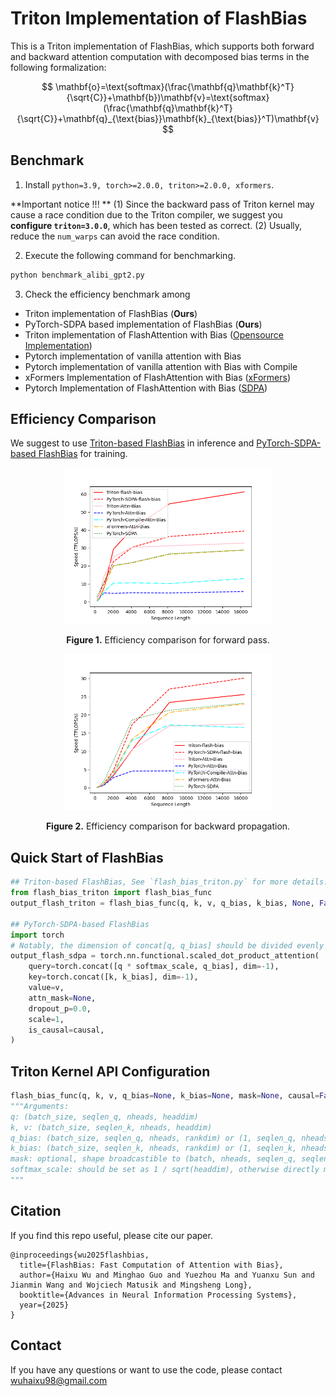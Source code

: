 # Triton Implementation of FlashBias
This is a Triton implementation of FlashBias, which supports both forward and backward attention computation with decomposed bias terms in the following formalization:

$$
\mathbf{o}=\text{softmax}(\frac{\mathbf{q}\mathbf{k}^T}{\sqrt{C}}+\mathbf{b})\mathbf{v}=\text{softmax}(\frac{\mathbf{q}\mathbf{k}^T}{\sqrt{C}}+\mathbf{q}_{\text{bias}}\mathbf{k}_{\text{bias}}^T)\mathbf{v}
$$

## Benchmark

1. Install `python=3.9, torch>=2.0.0, triton>=2.0.0, xformers`.

**Important notice !!! ** (1) Since the backward pass of Triton kernel may cause a race condition due to the Triton compiler, we suggest you **configure `triton=3.0.0`**, which has been tested as correct. (2) Usually, reduce the `num_warps` can avoid the race condition.

2. Execute the following command for benchmarking.

```bash
python benchmark_alibi_gpt2.py
```

3. Check the efficiency benchmark among

- Triton implementation of FlashBias (**Ours**)
- PyTorch-SDPA based implementation of FlashBias (**Ours**)
- Triton implementation of FlashAttention with Bias ([Opensource Implementation](https://github.com/pengzhangzhi/Flash-Attention-with-Bias-Triton))
- Pytorch implementation of vanilla attention with Bias
- Pytorch implementation of vanilla attention with Bias with Compile
- xFormers Implementation of FlashAttention with Bias ([xFormers](https://github.com/facebookresearch/xformers))
- Pytorch Implementation of FlashAttention with Bias ([SDPA](https://docs.pytorch.org/docs/stable/generated/torch.nn.functional.scaled_dot_product_attention.html))

## Efficiency Comparison

We suggest to use [Triton-based FlashBias](https://github.com/thuml/FlashBias/blob/main/flash_bias/flash_bias_triton.py) in inference and [PyTorch-SDPA-based FlashBias](https://github.com/thuml/FlashBias/blob/main/flash_bias/attention_func.py#L188) for training.

<p align="center">
<img src=".\attention-comparison-batch2-head4-d32-r8-causalFalse-fwd.png" height = "250" alt="" align=center />
<br><br>
<b>Figure 1.</b> Efficiency comparison for forward pass.
</p>

<p align="center">
<img src=".\attention-comparison-batch2-head4-d32-r8-causalFalse-bwd.png" height = "250" alt="" align=center />
<br><br>
<b>Figure 2.</b> Efficiency comparison for backward propagation.
</p>


## Quick Start of FlashBias

```python
## Triton-based FlashBias, See `flash_bias_triton.py` for more details.
from flash_bias_triton import flash_bias_func
output_flash_triton = flash_bias_func(q, k, v, q_bias, k_bias, None, False, 1 / np.sqrt(headdim))

## PyTorch-SDPA-based FlashBias
import torch
# Notably, the dimension of concat[q, q_bias] should be divided evenly by 8; otherwise, you cannot activate flashattention in the backend
output_flash_sdpa = torch.nn.functional.scaled_dot_product_attention(
    query=torch.concat([q * softmax_scale, q_bias], dim=-1),
    key=torch.concat([k, k_bias], dim=-1),
    value=v,
    attn_mask=None,
    dropout_p=0.0,
    scale=1,
    is_causal=causal,
)
```

## Triton Kernel API Configuration

```python
flash_bias_func(q, k, v, q_bias=None, k_bias=None, mask=None, causal=False, softmax_scale=None)
"""Arguments:
q: (batch_size, seqlen_q, nheads, headdim)
k, v: (batch_size, seqlen_k, nheads, headdim)
q_bias: (batch_size, seqlen_q, nheads, rankdim) or (1, seqlen_q, nheads, rankdim) or (1, seqlen_q, 1, rankdim) or (batch_size, seqlen_q, 1, rankdim)
k_bias: (batch_size, seqlen_k, nheads, rankdim) or (1, seqlen_k, nheads, rankdim) or (1, seqlen_q, 1, rankdim) or (batch_size, seqlen_q, 1, rankdim)
mask: optional, shape broadcastible to (batch, nheads, seqlen_q, seqlen_k).
softmax_scale: should be set as 1 / sqrt(headdim), otherwise directly multiply to the q vector. If without any input, it will be set as 1 / sqrt(headdim)
"""
```

## Citation

If you find this repo useful, please cite our paper. 

```
@inproceedings{wu2025flashbias,
  title={FlashBias: Fast Computation of Attention with Bias},
  author={Haixu Wu and Minghao Guo and Yuezhou Ma and Yuanxu Sun and Jianmin Wang and Wojciech Matusik and Mingsheng Long},
  booktitle={Advances in Neural Information Processing Systems},
  year={2025}
}
```

## Contact

If you have any questions or want to use the code, please contact wuhaixu98@gmail.com
